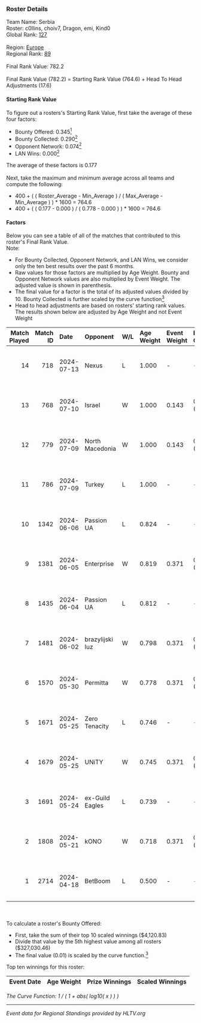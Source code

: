 ### Roster Details<br />
Team Name: Serbia<br />
Roster: c0llins, choiv7, Dragon, emi, Kind0<br />
Global Rank: [127](../standings_global.md)<br />
<br />
Region: [Europe]( ../standings_europe.md)<br />
Regional Rank: [89]( ../standings_europe.md)<br />
<br />
Final Rank Value:  782.2<br />
<br />
Final Rank Value (782.2) = Starting Rank Value (764.6) + Head To Head Adjustments (17.6)<br />

#### Starting Rank Value<br />
To figure out a rosters's Starting Rank Value, first take the average of these four factors:<br />
- Bounty Offered: 0.345[<sup>1</sup>](#table2)
- Bounty Collected: 0.290[<sup>2</sup>](#table1)
- Opponent Network: 0.074[<sup>2</sup>](#table1)
- LAN Wins: 0.000[<sup>2</sup>](#table1)

The average of these factors is 0.177<br />
<br />
Next, take the maximum and minimum average across all teams and compute the following:<br />
- 400 + ( ( Roster_Average - Min_Average ) / ( Max_Average - Min_Average ) ) * 1600 = 764.6
- 400 + ( ( 0.177 - 0.000 ) / ( 0.778 - 0.000 ) ) * 1600 = 764.6


#### Factors<br />
Below you can see a table of all of the matches that contributed to this roster's Final Rank Value.<br />
Note:<br />

- For Bounty Collected, Opponent Network, and LAN Wins, we consider only the ten best results over the past 6 months.
- Raw values for those factors are multiplied by Age Weight. Bounty and Opponent Network values are also multiplied by Event Weight. The adjusted value is shown in parenthesis.
- The final value for a factor is the total of its adjusted values divided by 10. Bounty Collected is further scaled by the curve function[<sup>3</sup>](#curveFunction)
- Head to head adjustments are based on rosters' starting rank values. The results shown below are adjusted by Age Weight and not Event Weight
<span id="table1"></span><br />


| Match Played | Match ID | Date       | Opponent        | W/L | Age Weight | Event Weight | Bounty Collected | Opponent Network | LAN Wins  | H2H Adj. | Roster                              |
| -: | -: | :- | :- | :- | :- | :- | :- | :- | :- | -: | :- |
|           14 |      718 | 2024-07-13 | Nexus           | L   | 1.000      | -            | -                | -                | -         |   -18.14 | c0llins, choiv7, Dragon, emi, Kind0 |
|           13 |      768 | 2024-07-10 | Israel          | W   | 1.000      | 0.143        | 0.000 (0.000)    | 0.039 (0.006)    | 0 (0.000) |     3.09 | c0llins, Dragon, emi, Kind0, VLDN   |
|           12 |      779 | 2024-07-09 | North Macedonia | W   | 1.000      | 0.143        | 0.000 (0.000)    | 0.000 (0.000)    | 0 (0.000) |     3.07 | c0llins, choiv7, Dragon, emi, Kind0 |
|           11 |      786 | 2024-07-09 | Turkey          | L   | 1.000      | -            | -                | -                | -         |   -25.75 | c0llins, choiv7, Dragon, emi, Kind0 |
|           10 |     1342 | 2024-06-06 | Passion UA      | L   | 0.824      | -            | -                | -                | -         |    -5.79 | aidKiT, c0llins, Dragon, emi, xicoz |
|            9 |     1381 | 2024-06-05 | Enterprise      | W   | 0.819      | 0.371        | 0.040 (0.012)    | 0.622 (0.189)    | 0 (0.000) |    17.03 | aidKiT, c0llins, Dragon, emi, VLDN  |
|            8 |     1435 | 2024-06-04 | Passion UA      | L   | 0.812      | -            | -                | -                | -         |    -4.98 | aidKiT, c0llins, Dragon, emi, xicoz |
|            7 |     1481 | 2024-06-02 | brazylijski luz | W   | 0.798      | 0.371        | 0.008 (0.002)    | 0.308 (0.091)    | 0 (0.000) |    14.73 | aidKiT, c0llins, Dragon, emi, xicoz |
|            6 |     1570 | 2024-05-30 | Permitta        | W   | 0.778      | 0.371        | 0.024 (0.007)    | 0.801 (0.231)    | 0 (0.000) |    16.53 | aidKiT, c0llins, Dragon, emi, xicoz |
|            5 |     1671 | 2024-05-25 | Zero Tenacity   | L   | 0.746      | -            | -                | -                | -         |    -3.79 | aidKiT, c0llins, Dragon, emi, xicoz |
|            4 |     1679 | 2024-05-25 | UNiTY           | W   | 0.745      | 0.371        | 0.025 (0.007)    | 0.267 (0.074)    | 0 (0.000) |    16.98 | aidKiT, c0llins, Dragon, emi, xicoz |
|            3 |     1691 | 2024-05-24 | ex-Guild Eagles | L   | 0.739      | -            | -                | -                | -         |    -9.45 | aidKiT, c0llins, Dragon, emi, xicoz |
|            2 |     1808 | 2024-05-21 | kONO            | W   | 0.718      | 0.371        | 0.029 (0.008)    | 0.547 (0.145)    | 0 (0.000) |    14.49 | aidKiT, c0llins, Dragon, emi, xicoz |
|            1 |     2714 | 2024-04-18 | BetBoom         | L   | 0.500      | -            | -                | -                | -         |    -0.40 | aidKiT, c0llins, Dragon, emi, xicoz |

<br />
<span id="table2"></span><br />
To calculate a roster's Bounty Offered:<br />

- First, take the sum of their top 10 scaled winnings ($4,120.83)
- Divide that value by the 5th highest value among all rosters ($327,030.46)
- The final value (0.01) is scaled by the curve function.[<sup>3</sup>](#curveFunction)

Top ten winnings for this roster:<br />

| Event Date | Age Weight | Prize Winnings | Scaled Winnings |
| :- | -: | :- | :- |


<span id="curveFunction"></span>_The Curve Function: 1 / ( 1 + abs( log10( x ) ) )_<br />

---
_Event data for Regional Standings provided by HLTV.org_<br />
